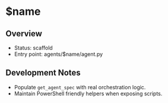 # $name

## Overview
- Status: scaffold
- Entry point: agents/$name/agent.py

## Development Notes
- Populate `get_agent_spec` with real orchestration logic.
- Maintain PowerShell friendly helpers when exposing scripts.
